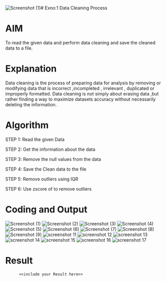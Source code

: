 ![Screenshot (1)](https://github.com/user-attachments/assets/6e3395a0-68e2-455b-8201-9092d5dc182b)# Exno:1
Data Cleaning Process

# AIM
To read the given data and perform data cleaning and save the cleaned data to a file.

# Explanation
Data cleaning is the process of preparing data for analysis by removing or modifying data that is incorrect ,incompleted , irrelevant , duplicated or improperly formatted. Data cleaning is not simply about erasing data ,but rather finding a way to maximize datasets accuracy without necessarily deleting the information.

# Algorithm
STEP 1: Read the given Data

STEP 2: Get the information about the data

STEP 3: Remove the null values from the data

STEP 4: Save the Clean data to the file

STEP 5: Remove outliers using IQR

STEP 6: Use zscore of to remove outliers

# Coding and Output

![Screenshot (1)](https://github.com/user-attachments/assets/ad293239-13e4-4117-9bc6-9e0e6d978d5c)
![Screenshot (2)](https://github.com/user-attachments/assets/01ea63dc-19ad-40f3-9c1e-1cfe07daadb8)
![Screenshot (3)](https://github.com/user-attachments/assets/ccb3c788-2bc7-4e09-b61b-2904f5e35c9d)
![Screenshot (4)](https://github.com/user-attachments/assets/9aa40fd8-ce33-49df-a0cc-3d42e0877ead)
![Screenshot (5)](https://github.com/user-attachments/assets/643b930b-a64a-45b7-81cb-f5ced78a37f9)
![Screenshot (6)](https://github.com/user-attachments/assets/553f1a10-bd4a-4b29-84c9-f355d5103956)
![Screenshot (7)](https://github.com/user-attachments/assets/59bb9739-13d8-4b3d-b9fa-466ac4cda980)
![Screenshot (8)](https://github.com/user-attachments/assets/b7cbe44a-4500-40f7-9df9-65cbc7305355)
![Screenshot (9)](https://github.com/user-attachments/assets/37c9eedc-cd88-4ae9-a698-87ba491be175)
![screenshot 11](https://github.com/user-attachments/assets/31f85a6d-4b9c-4aa4-840e-19066e4dcde7)
![screenshot 12](https://github.com/user-attachments/assets/bb0b4334-0363-429c-af9b-174162bcec71)
![screenshot 13](https://github.com/user-attachments/assets/0836364a-6c65-4ce9-8e10-d376c6063cad)
![screenshot 14](https://github.com/user-attachments/assets/e5d18e2b-74bf-441d-8e54-819d06e87171)
![screenshot 15](https://github.com/user-attachments/assets/64a80feb-cc8a-4865-9398-596d2e7c8cff)
![screenshot 16](https://github.com/user-attachments/assets/2e26ee6b-8d67-4eae-8472-5aac9248a50a)
![screenshot 17](https://github.com/user-attachments/assets/89a6d966-c29d-4fd3-aef2-1b07b58e8aaa)









# Result
          <<include your Result here>>
